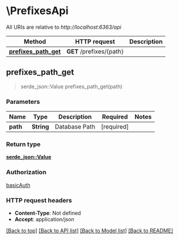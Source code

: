 # \PrefixesApi

All URIs are relative to *http://localhost:6363/api*

Method | HTTP request | Description
------------- | ------------- | -------------
[**prefixes_path_get**](PrefixesApi.md#prefixes_path_get) | **GET** /prefixes/{path} | 



## prefixes_path_get

> serde_json::Value prefixes_path_get(path)


### Parameters


Name | Type | Description  | Required | Notes
------------- | ------------- | ------------- | ------------- | -------------
**path** | **String** | Database Path | [required] |

### Return type

[**serde_json::Value**](serde_json::Value.md)

### Authorization

[basicAuth](../README.md#basicAuth)

### HTTP request headers

- **Content-Type**: Not defined
- **Accept**: application/json

[[Back to top]](#) [[Back to API list]](../README.md#documentation-for-api-endpoints) [[Back to Model list]](../README.md#documentation-for-models) [[Back to README]](../README.md)

